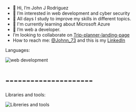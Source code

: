 - 👋 Hi, I’m John J Rodriguez
- 👀 I’m interested in web development and cyber security
- 🌱 All days I study to improve my skills in different  topics.
- 👀 I'm currently learning about Microsoft Azure
- 🌱 I’m web a developer. 
- I’m looking to collaborate on [Trip-planner-landing-page](https://github.com/josancamon19/trip-planner-landing-page)
- How to reach me: [@Johnn_73](https://twitter.com/Johnn_73?t=WbbTl-IHtUrSklakbkztMg&s=08) and this is my [LinkedIn](www.linkedin.com/in/johnjrm)

<!---
JohnRodriguezM/JohnRodriguezM is a ✨ special ✨ repository because its `README.md` (this file) appears on your GitHub profile.
You can click the Preview link to take a look at your changes.
--->

Languages:

![web development](http://www.cursosgis.com/wp-content/uploads/2017/06/lenguajes_1.png)

# ---------------------

Libraries and tools:

![Libreries and tools](https://miro.medium.com/max/1200/1*SzrSsS1stZQ7ipYObndbAw.png)
